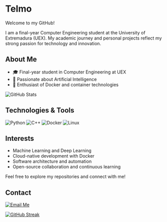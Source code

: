 # Telmo

Welcome to my GitHub!

I am a final-year Computer Engineering student at the University of Extremadura (UEX). My academic journey and personal projects reflect my strong passion for technology and innovation.

## About Me

- 🎓 Final-year student in Computer Engineering at UEX
- 🤖 Passionate about Artificial Intelligence
- 🐳 Enthusiast of Docker and container technologies


![GitHub Stats](https://github-readme-stats.vercel.app/api/top-langs/?username=T3lm0&theme=cobalt&show_icons=true&hide_border=true&layout=compact)

## Technologies & Tools

![Python](https://img.shields.io/badge/-Python-333333?style=flat&logo=python)
![C++](https://img.shields.io/badge/-C++-00599C?style=flat&logo=c%2b%2b)
![Docker](https://img.shields.io/badge/-Docker-2496ED?style=flat&logo=docker)
![Linux](https://img.shields.io/badge/-Linux-FCC624?style=flat&logo=linux)

## Interests

- Machine Learning and Deep Learning
- Cloud-native development with Docker
- Software architecture and automation
- Open-source collaboration and continuous learning

Feel free to explore my repositories and connect with me!

## Contact

[![Email Me](https://img.shields.io/badge/Email-telmo.clemente.serrano-blue?style=for-the-badge&logo=gmail)](mailto:telmo.clemente.serrano@gmail.com)

[![GitHub Streak](https://github-readme-streak-stats.herokuapp.com?user=T3lm0&theme=tokyonight)](https://git.io/streak-stats)
